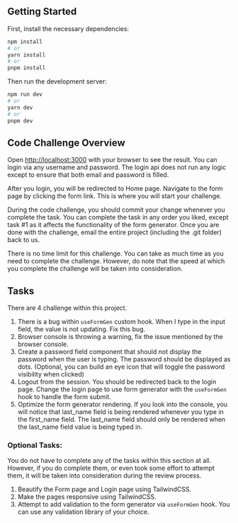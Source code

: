 
## Getting Started

First, install the necessary dependencies:

```bash
npm install
# or
yarn install
# or
pnpm install
```

Then run the development server:
```bash
npm run dev
# or
yarn dev
# or
pnpm dev
```

## Code Challenge Overview
Open [http://localhost:3000](http://localhost:3000) with your browser to see the result.
You can login via any username and password. The login api does not run any logic except to ensure that both email and password is filled. 

After you login, you will be redirected to Home page. Navigate to the form page  by clicking the form link. This is where you will start your challenge.

During the code challenge, you should commit your change whenever you complete the task. You can complete the task in any order you liked, except task #1 as it affects the functionality of the form generator. Once you are done with the challenge, email the entire project (including the .git folder) back to us. 

There is no time limit for this challenge. You can take as much time as you need to complete the challenge. However, do note that the speed at which you complete the challenge will be taken into consideration.

## Tasks

There are 4 challenge within this project. 
1. There is a bug within `useFormGen` custom hook. When I type in the input field, the value is not updating. Fix this bug.
2. Browser console is throwing a warning, fix the issue mentioned by the browser console.
3. Create a password field component that should not display the password when the user is typing. The password should be displayed as dots. (Optional, you can build an eye icon that will toggle the password visibility when clicked)
4. Logout from the session. You should be redirected back to the login page. Change the login page to use form generator with the `useFormGen` hook to handle the form submit.
5. Optimize the form generator rendering. If you look into the console, you will notice that last_name field is being rendered whenever you type in the first_name field. The last_name field should only be rendered when the last_name field value is being typed in.

### Optional Tasks:

You do not have to complete any of the tasks within this section at all. However, if you do complete them, or even took some effort to attempt them, it will be taken into consideration during the review process.
1. Beautify the Form page and Login page using TailwindCSS.
2. Make the pages responsive using TailwindCSS.
3. Attempt to add validation to the form generator via `useFormGen` hook. You can use any validation library of your choice. 

